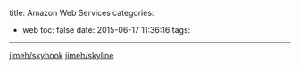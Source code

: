 title: Amazon Web Services
categories:
  - web
toc: false
date: 2015-06-17 11:36:16
tags:
---

[jimeh/skyhook](https://github.com/jimeh/skyhook)
[jimeh/skyline](https://github.com/jimeh/skyline)
